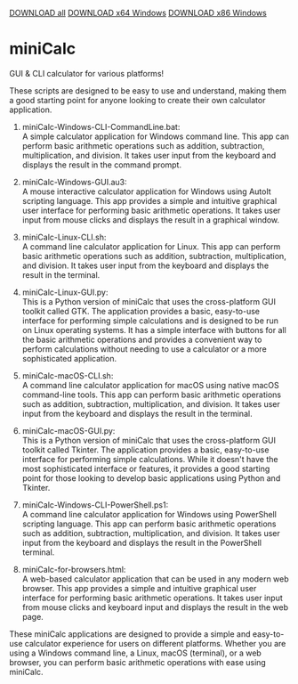 [DOWNLOAD all](https://github.com/ryslavyvaclav/miniCalc/archive/refs/heads/main.zip)
[DOWNLOAD x64 Windows](https://github.com/ryslavyvaclav/miniCalc/files/10776389/miniCalc.x64.zip)
[DOWNLOAD x86 Windows](https://github.com/ryslavyvaclav/miniCalc/files/10776390/miniCalc.x86.zip)

# miniCalc
GUI & CLI calculator for various platforms! 
  
  These scripts are designed to be easy to use and understand, making them a good starting point for anyone looking to create their own calculator application.

1. miniCalc-Windows-CLI-CommandLine.bat:   
  A simple calculator application for Windows command line. This app can perform basic arithmetic operations such as addition, subtraction, multiplication, and division. It takes user input from the keyboard and displays the result in the command prompt.

2. miniCalc-Windows-GUI.au3:    
  A mouse interactive calculator application for Windows using AutoIt scripting language. This app provides a simple and intuitive graphical user interface for performing basic arithmetic operations. It takes user input from mouse clicks and displays the result in a graphical window.

3. miniCalc-Linux-CLI.sh:   
  A command line calculator application for Linux. This app can perform basic arithmetic operations such as addition, subtraction, multiplication, and division. It takes user input from the keyboard and displays the result in the terminal.

4. miniCalc-Linux-GUI.py:   
  This is a Python version of miniCalc that uses the cross-platform GUI toolkit called GTK. The application provides a basic, easy-to-use interface for performing simple calculations and is designed to be run on Linux operating systems. It has a simple interface with buttons for all the basic arithmetic operations and provides a convenient way to perform calculations without needing to use a calculator or a more sophisticated application.

5. miniCalc-macOS-CLI.sh:   
  A command line calculator application for macOS using native macOS command-line tools. This app can perform basic arithmetic operations such as addition, subtraction, multiplication, and division. It takes user input from the keyboard and displays the result in the terminal.

6. miniCalc-macOS-GUI.py:   
  This is a Python version of miniCalc that uses the cross-platform GUI toolkit called Tkinter. The application provides a basic, easy-to-use interface for performing simple calculations. While it doesn't have the most sophisticated interface or features, it provides a good starting point for those looking to develop basic applications using Python and Tkinter.

7. miniCalc-Windows-CLI-PowerShell.ps1:   
  A command line calculator application for Windows using PowerShell scripting language. This app can perform basic arithmetic operations such as addition, subtraction, multiplication, and division. It takes user input from the keyboard and displays the result in the PowerShell terminal.

8. miniCalc-for-browsers.html:    
  A web-based calculator application that can be used in any modern web browser. This app provides a simple and intuitive graphical user interface for performing basic arithmetic operations. It takes user input from mouse clicks and keyboard input and displays the result in the web page.

  
These miniCalc applications are designed to provide a simple and easy-to-use calculator experience for users on different platforms. Whether you are using a Windows command line, a Linux, macOS (terminal), or a web browser, you can perform basic arithmetic operations with ease using miniCalc.
